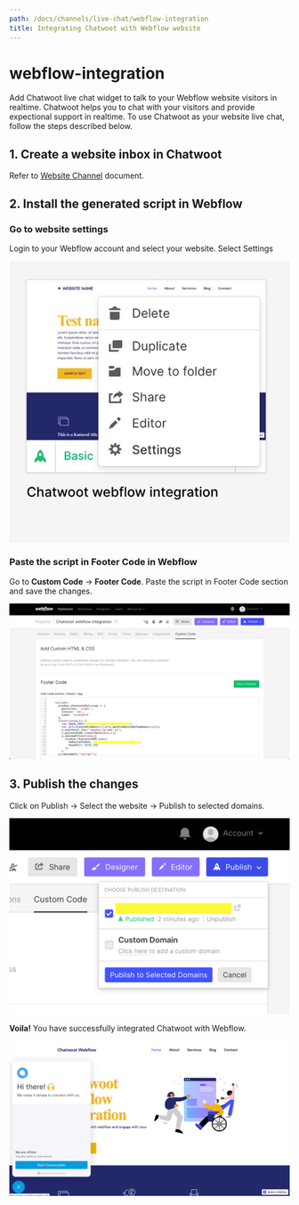 ```yaml
---
path: /docs/channels/live-chat/webflow-integration
title: Integrating Chatwoot with Webflow website
---
```


# webflow-integration

Add Chatwoot live chat widget to talk to your Webflow website visitors in realtime. Chatwoot helps you to chat with your visitors and provide expectional support in realtime. To use Chatwoot as your website live chat, follow the steps described below.

## 1. Create a website inbox in Chatwoot

Refer to [Website Channel](https://github.com/chatwoot/docs/tree/2d5c23bd385463751573600a0f937188aace738f/docs/channels/website/README.md) document.

## 2. Install the generated script in Webflow

### Go to website settings

Login to your Webflow account and select your website. Select Settings

![select-website](../../.gitbook/assets/select-website.jpg)

### Paste the script in Footer Code in Webflow

Go to **Custom Code** -&gt; **Footer Code**. Paste the script in Footer Code section and save the changes.

![custom-html-css](../../.gitbook/assets/custom-html-css.jpg)

## 3. Publish the changes

Click on Publish -&gt; Select the website -&gt; Publish to selected domains.

![publish-the-website](../../.gitbook/assets/publish-the-website.png)

**Voila!** You have successfully integrated Chatwoot with Webflow.

![active-chatwoot-webflow-integration](../../.gitbook/assets/active-chatwoot-webflow-integration.jpg)


